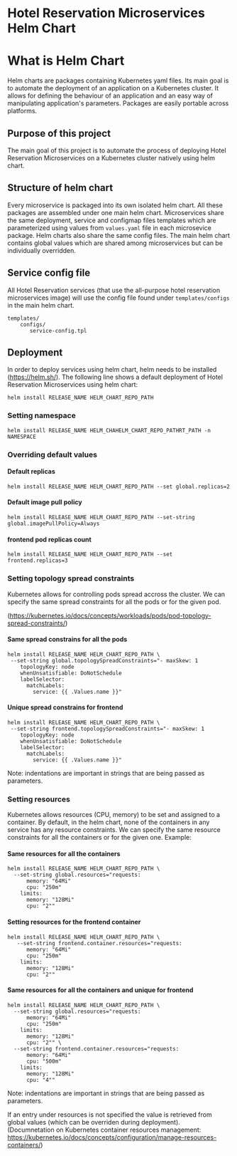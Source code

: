 # Hotel Reservation Microservices Helm Chart #
  
# What is Helm Chart ##
Helm charts are packages containing Kubernetes yaml files. Its main goal is to automate the deployment of an application on a Kubernetes cluster. It allows for defining the behaviour of an application and an easy way of manipulating application's parameters. Packages are easily portable across platforms.

## Purpose of this project ##
The main goal of this project is to automate the process of deploying Hotel Reservation Microservices on a Kubernetes cluster natively using helm chart.

## Structure of helm chart  ##
Every microservice is packaged into its own isolated helm chart. All these packages are assembled under one main helm chart. Microservices share the same deployment, service and configmap files templates which are parameterized using values from `values.yaml` file in each microsevice package. Helm charts also share the same config files. The main helm chart contains global values which are shared among microservices but can be individually overridden.

## Service config file ##
All Hotel Reservation services (that use the all-purpose hotel reservation microservices image) will use the config file found under `templates/configs` in the main helm chart.
```
templates/
    configs/
       service-config.tpl 
```

## Deployment ##
In order to deploy services using helm chart, helm needs to be installed (https://helm.sh/).
The following line shows a default deployment of Hotel Reservation Microservices using helm chart:

```
helm install RELEASE_NAME HELM_CHART_REPO_PATH
```

### Setting namespace ###

```
helm install RELEASE_NAME HELM_CHAHELM_CHART_REPO_PATHRT_PATH -n NAMESPACE
```

### Overriding default values ###

#### Default replicas ####
```
helm install RELEASE_NAME HELM_CHART_REPO_PATH --set global.replicas=2
```

#### Default image pull policy ####
```
helm install RELEASE_NAME HELM_CHART_REPO_PATH --set-string global.imagePullPolicy=Always
```

#### frontend pod replicas count ####
```
helm install RELEASE_NAME HELM_CHART_REPO_PATH --set frontend.replicas=3
```

### Setting topology spread constraints ###
Kubernetes allows for controlling pods spread accross the cluster. We can specify the same spread constraints for all the pods or for the given pod.

(https://kubernetes.io/docs/concepts/workloads/pods/pod-topology-spread-constraints/)

#### Same spread constrains for all the pods ####
```
helm install RELEASE_NAME HELM_CHART_REPO_PATH \
 --set-string global.topologySpreadConstraints="- maxSkew: 1
    topologyKey: node
    whenUnsatisfiable: DoNotSchedule
    labelSelector:
      matchLabels:
        service: {{ .Values.name }}"
```

#### Unique spread constrains for frontend ####
```
helm install RELEASE_NAME HELM_CHART_REPO_PATH \
 --set-string frontend.topologySpreadConstraints="- maxSkew: 1
    topologyKey: node
    whenUnsatisfiable: DoNotSchedule
    labelSelector:
      matchLabels:
        service: {{ .Values.name }}"
```
Note: indentations are important in strings that are being passed as parameters.


### Setting resources ###
Kubernetes allows resources (CPU, memory) to be set and assigned to a container. By default, in the helm chart, none of the containers in any service has any resource constraints. We can specify the same resource constraints for all the containers or for the given one.
Example:

#### Same resources for all the containers ####
```
helm install RELEASE_NAME HELM_CHART_REPO_PATH \
  --set-string global.resources="requests:
      memory: "64Mi"
      cpu: "250m"
    limits:
      memory: "128Mi"
      cpu: "2""
```

#### Setting resources for the frontend container ####

```
helm install RELEASE_NAME HELM_CHART_REPO_PATH \
   --set-string frontend.container.resources="requests:
      memory: "64Mi"
      cpu: "250m"
    limits:
      memory: "128Mi"
      cpu: "2""
```

#### Same resources for all the containers and unique for frontend ####
```
helm install RELEASE_NAME HELM_CHART_REPO_PATH \
  --set-string global.resources="requests:
      memory: "64Mi"
      cpu: "250m"
    limits:
      memory: "128Mi"
      cpu: "2"" \
  --set-string frontend.container.resources="requests:
      memory: "64Mi"
      cpu: "500m"
    limits:
      memory: "128Mi"
      cpu: "4""
```
Note: indentations are important in strings that are being passed as parameters.

If an entry under resources is not specified the value is retrieved from global values (which can be overriden during deployment). <br />
(Documnetation on Kubernetes container resources management: https://kubernetes.io/docs/concepts/configuration/manage-resources-containers/)
